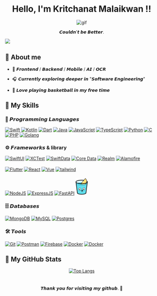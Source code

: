 <h1 align="center">Hello, I'm Kritchanat Malaikwan !!</h1> 

<p align="center"><img src="https://media1.tenor.com/m/Dmp05slTR1EAAAAd/lebron-dunk-lebron-james.gif" width="300" height="350" alt="gif"/></p>



<p align="center">   𝘾𝙤𝙪𝙡𝙙𝙣'𝙩 𝙗𝙚 𝘽𝙚𝙩𝙩𝙚𝙧.  </p>

![](https://komarev.com/ghpvc/?username=Kritchanaxtghpvc&color=blueviolet)



🌠 About me
----------------------------

- 🧬 𝙁𝙧𝙤𝙣𝙩𝙚𝙣𝙙 / 𝘽𝙖𝙘𝙠𝙚𝙣𝙙 / 𝙈𝙤𝙗𝙞𝙡𝙚 / 𝘼𝙄 / 𝙊𝘾𝙍

- 🎧 𝘾𝙪𝙧𝙧𝙚𝙣𝙩𝙡𝙮 𝙚𝙭𝙥𝙡𝙤𝙧𝙞𝙣𝙜 𝙙𝙚𝙚𝙥𝙚𝙧 𝙞𝙣 "𝙎𝙤𝙛𝙩𝙬𝙖𝙧𝙚 𝙀𝙣𝙜𝙞𝙣𝙚𝙚𝙧𝙞𝙣𝙜"     
 
- 🏀 𝙇𝙤𝙫𝙚 𝙥𝙡𝙖𝙮𝙞𝙣𝙜 𝙗𝙖𝙨𝙠𝙚𝙩𝙗𝙖𝙡𝙡 𝙞𝙣 𝙢𝙮 𝙛𝙧𝙚𝙚 𝙩𝙞𝙢𝙚
 


🩻 My Skills
----------------------------

### 🔩 𝙋𝙧𝙤𝙜𝙧𝙖𝙢𝙢𝙞𝙣𝙜 𝙇𝙖𝙣𝙜𝙪𝙖𝙜𝙚𝙨
<a href="https://developer.apple.com/swift/" target="_blank" rel="noreferrer"><img src="https://skillicons.dev/icons?i=swift" width="47" height="47" alt="Swift" /></a>
<a href="https://kotlinlang.org" target="_blank" rel="noreferrer"><img src="https://skillicons.dev/icons?i=kotlin" width="47" height="47" alt="Kotlin" /></a> 
<a href="https://dart.dev" target="_blank" rel="noreferrer"><img src="https://skillicons.dev/icons?i=dart" width="47" height="47" alt="Dart" /></a> 
<a href="https://www.java.com/en/" target="_blank" rel="noreferrer"><img src="https://skillicons.dev/icons?i=java" width="47" height="47" alt="Java" /></a> 
<a href="https://developer.mozilla.org/en-US/docs/Web/JavaScript" target="_blank" rel="noreferrer"><img src="https://skillicons.dev/icons?i=js" width="45" height="45" alt="JavaScript" /></a> 
<a href="https://developer.mozilla.org/en-US/docs/Web/JavaScript" target="_blank" rel="noreferrer"><img src="https://skillicons.dev/icons?i=ts" width="45" height="45" alt="TypeScript" /></a> 
<a href="https://www.python.org/" target="_blank" rel="noreferrer"><img src="https://skillicons.dev/icons?i=python" width="45" height="45" alt="Python" /></a>
<a href="https://docs.microsoft.com/en-us/cpp/?view=msvc-170" target="_blank" rel="noreferrer"><img src="https://skillicons.dev/icons?i=c" width="45" height="45" alt="C" /></a> 
<a href="https://www.php.net" target="_blank" rel="noreferrer"><img src="https://skillicons.dev/icons?i=php" width="47" height="47" alt="PHP" /></a> 
<a href="https://www.php.net" target="_blank" rel="noreferrer"><img src="https://skillicons.dev/icons?i=go" width="47" height="47" alt="Golang" /></a> 

### ⚙️ 𝙁𝙧𝙖𝙢𝙚𝙬𝙤𝙧𝙠𝙨 & library
<a href="https://developer.apple.com/swiftui/" target="_blank" rel="noreferrer"><img src="https://developer.apple.com/assets/elements/icons/swiftui/swiftui-96x96_2x.png" width="50" height="50" alt="SwiftUI" /></a> 
<a href="https://developer.apple.com/documentation/xctest/" target="_blank" rel="noreferrer"><img src="https://developer.apple.com/assets/elements/icons/swift-testing/swift-testing-96x96_2x.png" width="50" height="50" alt="XCTest" /></a> 
<a href="https://developer.apple.com/xcode/swiftdata/" target="_blank" rel="noreferrer"><img src="https://developer.apple.com/assets/elements/icons/swiftdata/swiftdata-96x96_2x.png" width="50" height="50" alt="SwiftData"/></a>
<a href="https://developer.apple.com/documentation/coredata" target="_blank" rel="noreferrer"><img src="https://velog.velcdn.com/images/qnm83/post/92952fa1-24b5-4c85-b4a1-bd5d0ef015db/image.png" width="45" height="50" alt="Core Data" /></a> 
<a href="https://developer.apple.com/documentation/authenticationservices/asauthorizationproviderextensionauthorizationrequest/realm" target="_blank" rel="noreferrer"><img src="https://avatars.githubusercontent.com/u/7575099?s=280&v=4" width="50" height="50" alt="Realm" /></a> 
<a href="https://swiftpackageindex.com/Alamofire/Alamofire" target="_blank" rel="noreferrer"><img src="https://avatars.githubusercontent.com/u/7774181?s=280&v=4" width="50" height="50" alt="Alamofire" /></a> 

####
<a href="https://flutter.dev" target="_blank" rel="noreferrer"><img src="https://skillicons.dev/icons?i=flutter" width="45" height="45" alt="Flutter" /></a> 
<a href="https://react.dev" target="_blank" rel="noreferrer"><img src="https://skillicons.dev/icons?i=react" width="45" height="45" alt="React" /></a> 
<a href="https://vuejs.org" target="_blank" rel="noreferrer"><img src="https://skillicons.dev/icons?i=vue" width="45" height="45" alt="Vue" /></a> 
<a href="https://tailwindcss.com" target="_blank" rel="noreferrer"><img src="https://skillicons.dev/icons?i=tailwind" width="45" height="45" alt="tailwind" /></a> 

####
<a href="https://nodejs.org/en/" target="_blank" rel="noreferrer"><img src="https://skillicons.dev/icons?i=nodejs" width="45" height="45" alt="NodeJS" /></a> 
<a href="https://expressjs.com" target="_blank" rel="noreferrer"><img src="https://skillicons.dev/icons?i=expressjs" width="45" height="45" alt="ExpressJS" /></a>
<a href="https://fastapi.tiangolo.com" target="_blank" rel="noreferrer"><img src="https://skillicons.dev/icons?i=fastapi" width="45" height="45" alt="FastAPI" /></a> 
<a href="https://fastapi.tiangolo.com" target="_blank" rel="noreferrer"><img src="https://raw.githubusercontent.com/gin-gonic/logo/master/color.png" width="40" height="55" alt="Gin" /></a> 




### 🗄️ 𝘿𝙖𝙩𝙖𝙗𝙖𝙨𝙚𝙨
<a href="https://www.mongodb.com" target="_blank" rel="noreferrer"><img src="https://skillicons.dev/icons?i=mongodb" width="45" height="45" alt="MongoDB" /></a> 
<a href="https://www.mysql.com" target="_blank" rel="noreferrer"><img src="https://skillicons.dev/icons?i=mysql" width="45" height="45" alt="MySQL" /></a> 
<a href="https://www.postgresql.org" target="_blank" rel="noreferrer"><img src="https://skillicons.dev/icons?i=postgres" width="45" height="45" alt="Postgres" /></a> 


### 🛠️ 𝙏𝙤𝙤𝙡𝙨
<a href="https://git-scm.com" target="_blank" rel="noreferrer"><img src="https://skillicons.dev/icons?i=git" width="45" height="45" alt="Git" /></a>
<a href="https://www.postman.com" target="_blank" rel="noreferrer"><img src="https://skillicons.dev/icons?i=postman" width="45" height="45" alt="Postman" /></a> 
<a href="https://firebase.google.com/" target="_blank" rel="noreferrer"><img src="https://skillicons.dev/icons?i=firebase" width="45" height="45" alt="Firebase" /></a> 
<a href="https://gradle.org" target="_blank" rel="noreferrer"><img src="https://skillicons.dev/icons?i=gradle" width="45" height="45" alt="Docker" /></a> 
<a href="https://www.docker.com" target="_blank" rel="noreferrer"><img src="https://skillicons.dev/icons?i=docker" width="45" height="45" alt="Docker" /></a> 





🌌 My GitHub Stats 
----------------------------

<p align="center">
  <a href="https://github.com/Kritchanaxt">
    <img src="https://github-readme-stats.vercel.app/api/top-langs/?username=Kritchanaxt&layout=compact&langs_count=10&count_private=true&show_icons=true&title_color=ffffff&text_color=ffffff&bg_color=181824&cache_seconds=100" alt="Top Langs"/>
  </a>
</p>



<h1></h1>
<p align="center"><a>𝙏𝙝𝙖𝙣𝙠 𝙮𝙤𝙪 𝙛𝙤𝙧 𝙫𝙞𝙨𝙞𝙩𝙞𝙣𝙜 𝙢𝙮 𝙜𝙞𝙩𝙝𝙪𝙗. 💜 <a></p>


